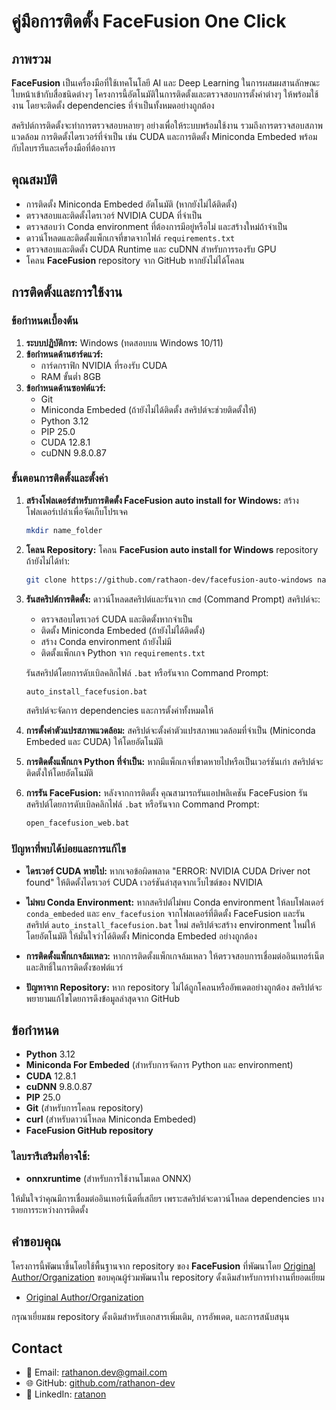 # คู่มือการติดตั้ง FaceFusion One Click

## ภาพรวม

**FaceFusion** เป็นเครื่องมือที่ใช้เทคโนโลยี AI และ Deep Learning ในการผสมผสานลักษณะใบหน้าเข้ากับสื่อชนิดต่างๆ โครงการนี้อัตโนมัติในการติดตั้งและตรวจสอบการตั้งค่าต่างๆ ให้พร้อมใช้งาน โดยจะติดตั้ง dependencies ที่จำเป็นทั้งหมดอย่างถูกต้อง

สคริปต์การติดตั้งจะทำการตรวจสอบหลายๆ อย่างเพื่อให้ระบบพร้อมใช้งาน รวมถึงการตรวจสอบสภาพแวดล้อม การติดตั้งไดรเวอร์ที่จำเป็น เช่น CUDA และการติดตั้ง Miniconda Embeded พร้อมกับไลบรารีและเครื่องมือที่ต้องการ

## คุณสมบัติ

- การติดตั้ง Miniconda Embeded อัตโนมัติ (หากยังไม่ได้ติดตั้ง)
- ตรวจสอบและติดตั้งไดรเวอร์ NVIDIA CUDA ที่จำเป็น
- ตรวจสอบว่า Conda environment ที่ต้องการมีอยู่หรือไม่ และสร้างใหม่ถ้าจำเป็น
- ดาวน์โหลดและติดตั้งแพ็กเกจที่ขาดจากไฟล์ `requirements.txt`
- ตรวจสอบและติดตั้ง CUDA Runtime และ cuDNN สำหรับการรองรับ GPU
- โคลน **FaceFusion** repository จาก GitHub หากยังไม่ได้โคลน

## การติดตั้งและการใช้งาน

### ข้อกำหนดเบื้องต้น

1. **ระบบปฏิบัติการ:** Windows (ทดสอบบน Windows 10/11)
2. **ข้อกำหนดด้านฮาร์ดแวร์:**
   - การ์ดกราฟิก NVIDIA ที่รองรับ CUDA
   - RAM ขั้นต่ำ 8GB
3. **ข้อกำหนดด้านซอฟต์แวร์:**
   - Git
   - Miniconda Embeded (ถ้ายังไม่ได้ติดตั้ง สคริปต์จะช่วยติดตั้งให้)
   - Python 3.12
   - PIP 25.0
   - CUDA 12.8.1
   - cuDNN 9.8.0.87

### ขั้นตอนการติดตั้งและตั้งค่า
1. **สร้างโฟลเดอร์สำหรับการติดตั้ง FaceFusion auto install for Windows:**
   สร้างโฟลเดอร์เปล่าเพื่อจัดเก็บโปรเจค
   ```bash
   mkdir name_folder
   ```

2. **โคลน Repository:**
   โคลน **FaceFusion auto install for Windows** repository ถ้ายังไม่ได้ทำ:
   ```bash
   git clone https://github.com/rathaon-dev/facefusion-auto-windows name_folder
   ```

3. **รันสคริปต์การติดตั้ง:**
   ดาวน์โหลดสคริปต์และรันจาก `cmd` (Command Prompt) สคริปต์จะ:
   - ตรวจสอบไดรเวอร์ CUDA และติดตั้งหากจำเป็น
   - ติดตั้ง Miniconda Embeded (ถ้ายังไม่ได้ติดตั้ง)
   - สร้าง Conda environment ถ้ายังไม่มี
   - ติดตั้งแพ็กเกจ Python จาก `requirements.txt`

   รันสคริปต์โดยการดับเบิลคลิกไฟล์ `.bat` หรือรันจาก Command Prompt:
   ```bash
   auto_install_facefusion.bat
   ```

   สคริปต์จะจัดการ dependencies และการตั้งค่าทั้งหมดให้

4. **การตั้งค่าตัวแปรสภาพแวดล้อม:**
   สคริปต์จะตั้งค่าตัวแปรสภาพแวดล้อมที่จำเป็น (Miniconda Embeded และ CUDA) ให้โดยอัตโนมัติ

5. **การติดตั้งแพ็กเกจ Python ที่จำเป็น:**
   หากมีแพ็กเกจที่ขาดหายไปหรือเป็นเวอร์ชันเก่า สคริปต์จะติดตั้งให้โดยอัตโนมัติ

6. **การรัน FaceFusion:**
   หลังจากการติดตั้ง คุณสามารถรันแอปพลิเคชัน FaceFusion รันสคริปต์โดยการดับเบิลคลิกไฟล์ `.bat` หรือรันจาก Command Prompt:
   ```bash
   open_facefusion_web.bat
   ```

### ปัญหาที่พบได้บ่อยและการแก้ไข

- **ไดรเวอร์ CUDA หายไป:**
  หากเจอข้อผิดพลาด "ERROR: NVIDIA CUDA Driver not found" ให้ติดตั้งไดรเวอร์ CUDA เวอร์ชันล่าสุดจากเว็บไซต์ของ NVIDIA

- **ไม่พบ Conda Environment:**
  หากสคริปต์ไม่พบ Conda environment ให้ลบโฟลเดอร์ `conda_embeded` และ `env_facefusion` จากโฟลเดอร์ที่ติดตั้ง FaceFusion และรันสคริปต์ `auto_install_facefusion.bat` ใหม่ สคริปต์จะสร้าง environment ใหม่ให้โดยอัตโนมัติ ให้มั่นใจว่าได้ติดตั้ง Miniconda Embeded อย่างถูกต้อง


- **การติดตั้งแพ็กเกจล้มเหลว:**
  หากการติดตั้งแพ็กเกจล้มเหลว ให้ตรวจสอบการเชื่อมต่ออินเทอร์เน็ตและสิทธิ์ในการติดตั้งซอฟต์แวร์

- **ปัญหาจาก Repository:**
  หาก repository ไม่ได้ถูกโคลนหรืออัพเดตอย่างถูกต้อง สคริปต์จะพยายามแก้ไขโดยการดึงข้อมูลล่าสุดจาก GitHub

## ข้อกำหนด

- **Python** 3.12
- **Miniconda For Embeded** (สำหรับการจัดการ Python และ environment)
- **CUDA** 12.8.1
- **cuDNN** 9.8.0.87
- **PIP** 25.0
- **Git** (สำหรับการโคลน repository)
- **curl** (สำหรับดาวน์โหลด Miniconda Embeded)
- **FaceFusion GitHub repository**

### ไลบรารีเสริมที่อาจใช้:
- **onnxruntime** (สำหรับการใช้งานโมเดล ONNX)

ให้มั่นใจว่าคุณมีการเชื่อมต่ออินเทอร์เน็ตที่เสถียร เพราะสคริปต์จะดาวน์โหลด dependencies บางรายการระหว่างการติดตั้ง

## คำขอบคุณ

โครงการนี้พัฒนาขึ้นโดยใช้พื้นฐานจาก repository ของ **FaceFusion** ที่พัฒนาโดย [Original Author/Organization](https://github.com/facefusion/facefusion) ขอบคุณผู้ร่วมพัฒนาใน repository ดั้งเดิมสำหรับการทำงานที่ยอดเยี่ยม

- [Original Author/Organization](https://github.com/facefusion/facefusion)

กรุณาเยี่ยมชม repository ดั้งเดิมสำหรับเอกสารเพิ่มเติม, การอัพเดต, และการสนับสนุน
## Contact
- 📧 Email: [rathanon.dev@gmail.com](mailto:rathanon.dev@gmail.com)
- 🌐 GitHub: [github.com/rathanon-dev](https://github.com/rathanon-dev)
- 🔗 LinkedIn: [ratanon](www.linkedin.com/in/ratanon-sangrungsawang-233348327)
